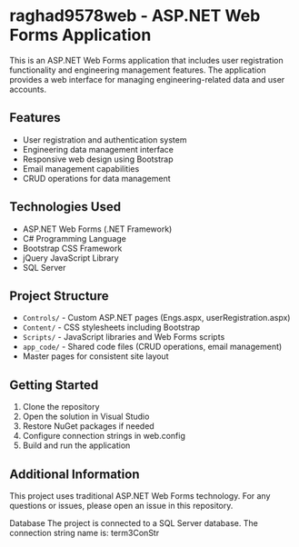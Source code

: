 # raghad9578web - ASP.NET Web Forms Application

This is an ASP.NET Web Forms application that includes user registration functionality and engineering management features. The application provides a web interface for managing engineering-related data and user accounts.

## Features
- User registration and authentication system
- Engineering data management interface
- Responsive web design using Bootstrap
- Email management capabilities
- CRUD operations for data management

 ## Technologies Used
- ASP.NET Web Forms (.NET Framework)
- C# Programming Language
- Bootstrap CSS Framework
- jQuery JavaScript Library
-  SQL Server 

## Project Structure
- `Controls/` - Custom ASP.NET pages (Engs.aspx, userRegistration.aspx)
- `Content/` - CSS stylesheets including Bootstrap
- `Scripts/` - JavaScript libraries and Web Forms scripts
- `app_code/` - Shared code files (CRUD operations, email management)
- Master pages for consistent site layout  

## Getting Started
1. Clone the repository
2. Open the solution in Visual Studio
3. Restore NuGet packages if needed
4. Configure connection strings in web.config
5. Build and run the application 

## Additional Information
This project uses traditional ASP.NET Web Forms technology. For any questions or issues, please open an issue in this repository.

Database The project is connected to a SQL Server database.
The connection string name is: term3ConStr
